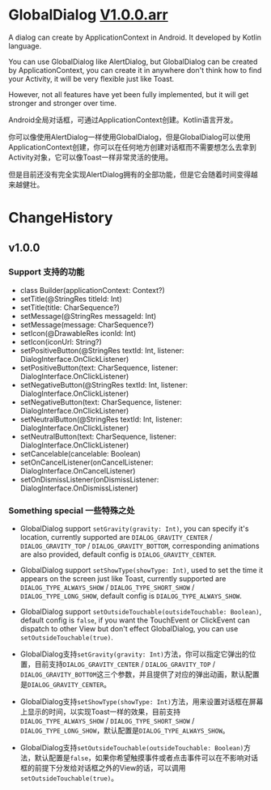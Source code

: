 # GlobalDialog [V1.0.0.arr](https://github.com/hwb0011/GlobalDialog/releases/download/v1.0.0/globaldialog-release-v1.0.0.aar)
A dialog can create by ApplicationContext in Android. It developed by Kotlin language. 

You can use GlobalDialog like AlertDialog, but GlobalDialog can be created by ApplicationContext, you can create it in anywhere don't think how to find your Activity, it will be very flexible just like Toast.

However, not all features have yet been fully implemented, but it will get stronger and stronger over time.

Android全局对话框，可通过ApplicationContext创建。Kotlin语言开发。

你可以像使用AlertDialog一样使用GlobalDialog，但是GlobalDialog可以使用ApplicationContext创建，你可以在任何地方创建对话框而不需要想怎么去拿到Activity对象，它可以像Toast一样非常灵活的使用。

但是目前还没有完全实现AlertDialog拥有的全部功能，但是它会随着时间变得越来越健壮。

# ChangeHistory

## v1.0.0

### Support   支持的功能

* class Builder(applicationContext: Context?)
* setTitle(@StringRes titleId: Int)
* setTitle(title: CharSequence?)
* setMessage(@StringRes messageId: Int)
* setMessage(message: CharSequence?)
* setIcon(@DrawableRes iconId: Int)
* setIcon(iconUrl: String?)
* setPositiveButton(@StringRes textId: Int, listener: DialogInterface.OnClickListener)
* setPositiveButton(text: CharSequence, listener: DialogInterface.OnClickListener)
* setNegativeButton(@StringRes textId: Int, listener: DialogInterface.OnClickListener)
* setNegativeButton(text: CharSequence, listener: DialogInterface.OnClickListener)
* setNeutralButton(@StringRes textId: Int, listener: DialogInterface.OnClickListener)
* setNeutralButton(text: CharSequence, listener: DialogInterface.OnClickListener)
* setCancelable(cancelable: Boolean)
* setOnCancelListener(onCancelListener: DialogInterface.OnCancelListener)
* setOnDismissListener(onDismissListener: DialogInterface.OnDismissListener)

### Something special   一些特殊之处

* GlobalDialog support `setGravity(gravity: Int)`, you can specify it's location, currently supported are `DIALOG_GRAVITY_CENTER` / `DIALOG_GRAVITY_TOP` / `DIALOG_GRAVITY_BOTTOM`, corresponding animations are also provided, default config is `DIALOG_GRAVITY_CENTER`.
* GlobalDialog support `setShowType(showType: Int)`, used to set the time it appears on the screen just like Toast, currently supported are `DIALOG_TYPE_ALWAYS_SHOW` / `DIALOG_TYPE_SHORT_SHOW` / `DIALOG_TYPE_LONG_SHOW`, default config is `DIALOG_TYPE_ALWAYS_SHOW`.
* GlobalDialog support `setOutsideTouchable(outsideTouchable: Boolean)`, default config is `false`, if you want the TouchEvent or ClickEvent can dispatch to other View but don't effect GlobalDialog, you can use `setOutsideTouchable(true)`.

* GlobalDialog支持`setGravity(gravity: Int)`方法，你可以指定它弹出的位置，目前支持`DIALOG_GRAVITY_CENTER` / `DIALOG_GRAVITY_TOP` / `DIALOG_GRAVITY_BOTTOM`这三个参数，并且提供了对应的弹出动画，默认配置是`DIALOG_GRAVITY_CENTER`。
* GlobalDialog支持`setShowType(showType: Int)`方法，用来设置对话框在屏幕上显示的时间，以实现Toast一样的效果，目前支持`DIALOG_TYPE_ALWAYS_SHOW` / `DIALOG_TYPE_SHORT_SHOW` / `DIALOG_TYPE_LONG_SHOW`，默认配置是`DIALOG_TYPE_ALWAYS_SHOW`。
* GlobalDialog支持`setOutsideTouchable(outsideTouchable: Boolean)`方法，默认配置是`false`，如果你希望触摸事件或者点击事件可以在不影响对话框的前提下分发给对话框之外的View的话，可以调用`setOutsideTouchable(true)`。
